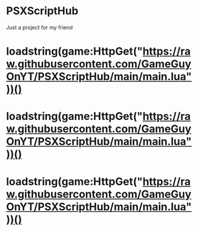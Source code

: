 # PSXScriptHub
Just a project for my friend
# loadstring(game:HttpGet("https://raw.githubusercontent.com/GameGuyOnYT/PSXScriptHub/main/main.lua"))()
# loadstring(game:HttpGet("https://raw.githubusercontent.com/GameGuyOnYT/PSXScriptHub/main/main.lua"))()
# loadstring(game:HttpGet("https://raw.githubusercontent.com/GameGuyOnYT/PSXScriptHub/main/main.lua"))()
